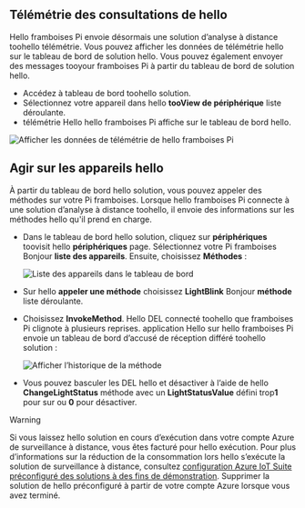 ## <a name="view-hello-telemetry"></a>Télémétrie des consultations de hello

Hello framboises Pi envoie désormais une solution d’analyse à distance toohello télémétrie. Vous pouvez afficher les données de télémétrie hello sur le tableau de bord de solution hello. Vous pouvez également envoyer des messages tooyour framboises Pi à partir du tableau de bord de solution hello.

- Accédez à tableau de bord toohello solution.
- Sélectionnez votre appareil dans hello **tooView de périphérique** liste déroulante.
- télémétrie Hello hello framboises Pi affiche sur le tableau de bord hello.

![Afficher les données de télémétrie de hello framboises Pi][img-telemetry-display]

## <a name="act-on-hello-device"></a>Agir sur les appareils hello

À partir du tableau de bord hello solution, vous pouvez appeler des méthodes sur votre Pi framboises. Lorsque hello framboises Pi connecte à une solution d’analyse à distance toohello, il envoie des informations sur les méthodes hello qu'il prend en charge.

- Dans le tableau de bord hello solution, cliquez sur **périphériques** toovisit hello **périphériques** page. Sélectionnez votre Pi framboises Bonjour **liste des appareils**. Ensuite, choisissez **Méthodes** :

    ![Liste des appareils dans le tableau de bord][img-list-devices]

- Sur hello **appeler une méthode** choisissez **LightBlink** Bonjour **méthode** liste déroulante.

- Choisissez **InvokeMethod**. Hello DEL connecté toohello que framboises Pi clignote à plusieurs reprises. application Hello sur hello framboises Pi envoie un tableau de bord d’accusé de réception différé toohello solution :

    ![Afficher l’historique de la méthode][img-method-history]

- Vous pouvez basculer les DEL hello et désactiver à l’aide de hello **ChangeLightStatus** méthode avec un **LightStatusValue** défini trop**1** pour sur ou **0** pour désactiver.

> [!WARNING]
> Si vous laissez hello solution en cours d’exécution dans votre compte Azure de surveillance à distance, vous êtes facturé pour hello exécution. Pour plus d’informations sur la réduction de la consommation lors hello s’exécute la solution de surveillance à distance, consultez [configuration Azure IoT Suite préconfiguré des solutions à des fins de démonstration][lnk-demo-config]. Supprimer la solution de hello préconfiguré à partir de votre compte Azure lorsque vous avez terminé.


[img-telemetry-display]: media/iot-suite-raspberry-pi-kit-view-telemetry/telemetry.png
[img-list-devices]: media/iot-suite-raspberry-pi-kit-view-telemetry/listdevices.png
[img-method-history]: media/iot-suite-raspberry-pi-kit-view-telemetry/methodhistory.png

[lnk-demo-config]: https://github.com/Azure/azure-iot-remote-monitoring/blob/master/Docs/configure-preconfigured-demo.md
